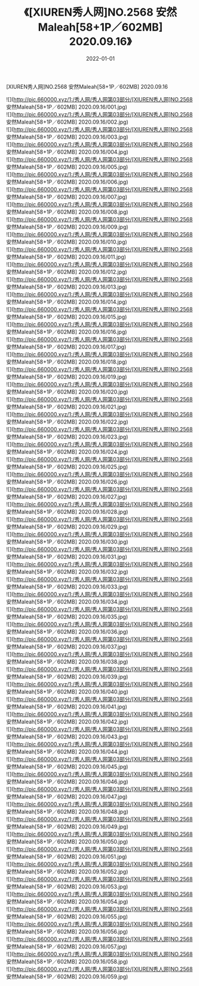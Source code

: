 ﻿---
layout: post
title:  《[XIUREN秀人网]NO.2568 安然Maleah[58+1P／602MB] 2020.09.16》
date:   2022-01-01
img: http://pic.660000.xyz/1:/秀人网/秀人网第03部分/[XIUREN秀人网]NO.2568 安然Maleah[58+1P／602MB] 2020.09.16/000.jpg
categories: [美女, 清纯, 唯美]
---

[XIUREN秀人网]NO.2568 安然Maleah[58+1P／602MB] 2020.09.16

 ![](http://pic.660000.xyz/1:/秀人网/秀人网第03部分/[XIUREN秀人网]NO.2568 安然Maleah[58+1P／602MB] 2020.09.16/001.jpg) <br>![](http://pic.660000.xyz/1:/秀人网/秀人网第03部分/[XIUREN秀人网]NO.2568 安然Maleah[58+1P／602MB] 2020.09.16/002.jpg) <br>![](http://pic.660000.xyz/1:/秀人网/秀人网第03部分/[XIUREN秀人网]NO.2568 安然Maleah[58+1P／602MB] 2020.09.16/003.jpg) <br>![](http://pic.660000.xyz/1:/秀人网/秀人网第03部分/[XIUREN秀人网]NO.2568 安然Maleah[58+1P／602MB] 2020.09.16/004.jpg) <br>![](http://pic.660000.xyz/1:/秀人网/秀人网第03部分/[XIUREN秀人网]NO.2568 安然Maleah[58+1P／602MB] 2020.09.16/005.jpg) <br>![](http://pic.660000.xyz/1:/秀人网/秀人网第03部分/[XIUREN秀人网]NO.2568 安然Maleah[58+1P／602MB] 2020.09.16/006.jpg) <br>![](http://pic.660000.xyz/1:/秀人网/秀人网第03部分/[XIUREN秀人网]NO.2568 安然Maleah[58+1P／602MB] 2020.09.16/007.jpg) <br>![](http://pic.660000.xyz/1:/秀人网/秀人网第03部分/[XIUREN秀人网]NO.2568 安然Maleah[58+1P／602MB] 2020.09.16/008.jpg) <br>![](http://pic.660000.xyz/1:/秀人网/秀人网第03部分/[XIUREN秀人网]NO.2568 安然Maleah[58+1P／602MB] 2020.09.16/009.jpg) <br>![](http://pic.660000.xyz/1:/秀人网/秀人网第03部分/[XIUREN秀人网]NO.2568 安然Maleah[58+1P／602MB] 2020.09.16/010.jpg) <br>![](http://pic.660000.xyz/1:/秀人网/秀人网第03部分/[XIUREN秀人网]NO.2568 安然Maleah[58+1P／602MB] 2020.09.16/011.jpg) <br>![](http://pic.660000.xyz/1:/秀人网/秀人网第03部分/[XIUREN秀人网]NO.2568 安然Maleah[58+1P／602MB] 2020.09.16/012.jpg) <br>![](http://pic.660000.xyz/1:/秀人网/秀人网第03部分/[XIUREN秀人网]NO.2568 安然Maleah[58+1P／602MB] 2020.09.16/013.jpg) <br>![](http://pic.660000.xyz/1:/秀人网/秀人网第03部分/[XIUREN秀人网]NO.2568 安然Maleah[58+1P／602MB] 2020.09.16/014.jpg) <br>![](http://pic.660000.xyz/1:/秀人网/秀人网第03部分/[XIUREN秀人网]NO.2568 安然Maleah[58+1P／602MB] 2020.09.16/015.jpg) <br>![](http://pic.660000.xyz/1:/秀人网/秀人网第03部分/[XIUREN秀人网]NO.2568 安然Maleah[58+1P／602MB] 2020.09.16/016.jpg) <br>![](http://pic.660000.xyz/1:/秀人网/秀人网第03部分/[XIUREN秀人网]NO.2568 安然Maleah[58+1P／602MB] 2020.09.16/017.jpg) <br>![](http://pic.660000.xyz/1:/秀人网/秀人网第03部分/[XIUREN秀人网]NO.2568 安然Maleah[58+1P／602MB] 2020.09.16/018.jpg) <br>![](http://pic.660000.xyz/1:/秀人网/秀人网第03部分/[XIUREN秀人网]NO.2568 安然Maleah[58+1P／602MB] 2020.09.16/019.jpg) <br>![](http://pic.660000.xyz/1:/秀人网/秀人网第03部分/[XIUREN秀人网]NO.2568 安然Maleah[58+1P／602MB] 2020.09.16/020.jpg) <br>![](http://pic.660000.xyz/1:/秀人网/秀人网第03部分/[XIUREN秀人网]NO.2568 安然Maleah[58+1P／602MB] 2020.09.16/021.jpg) <br>![](http://pic.660000.xyz/1:/秀人网/秀人网第03部分/[XIUREN秀人网]NO.2568 安然Maleah[58+1P／602MB] 2020.09.16/022.jpg) <br>![](http://pic.660000.xyz/1:/秀人网/秀人网第03部分/[XIUREN秀人网]NO.2568 安然Maleah[58+1P／602MB] 2020.09.16/023.jpg) <br>![](http://pic.660000.xyz/1:/秀人网/秀人网第03部分/[XIUREN秀人网]NO.2568 安然Maleah[58+1P／602MB] 2020.09.16/024.jpg) <br>![](http://pic.660000.xyz/1:/秀人网/秀人网第03部分/[XIUREN秀人网]NO.2568 安然Maleah[58+1P／602MB] 2020.09.16/025.jpg) <br>![](http://pic.660000.xyz/1:/秀人网/秀人网第03部分/[XIUREN秀人网]NO.2568 安然Maleah[58+1P／602MB] 2020.09.16/026.jpg) <br>![](http://pic.660000.xyz/1:/秀人网/秀人网第03部分/[XIUREN秀人网]NO.2568 安然Maleah[58+1P／602MB] 2020.09.16/027.jpg) <br>![](http://pic.660000.xyz/1:/秀人网/秀人网第03部分/[XIUREN秀人网]NO.2568 安然Maleah[58+1P／602MB] 2020.09.16/028.jpg) <br>![](http://pic.660000.xyz/1:/秀人网/秀人网第03部分/[XIUREN秀人网]NO.2568 安然Maleah[58+1P／602MB] 2020.09.16/029.jpg) <br>![](http://pic.660000.xyz/1:/秀人网/秀人网第03部分/[XIUREN秀人网]NO.2568 安然Maleah[58+1P／602MB] 2020.09.16/030.jpg) <br>![](http://pic.660000.xyz/1:/秀人网/秀人网第03部分/[XIUREN秀人网]NO.2568 安然Maleah[58+1P／602MB] 2020.09.16/031.jpg) <br>![](http://pic.660000.xyz/1:/秀人网/秀人网第03部分/[XIUREN秀人网]NO.2568 安然Maleah[58+1P／602MB] 2020.09.16/032.jpg) <br>![](http://pic.660000.xyz/1:/秀人网/秀人网第03部分/[XIUREN秀人网]NO.2568 安然Maleah[58+1P／602MB] 2020.09.16/033.jpg) <br>![](http://pic.660000.xyz/1:/秀人网/秀人网第03部分/[XIUREN秀人网]NO.2568 安然Maleah[58+1P／602MB] 2020.09.16/034.jpg) <br>![](http://pic.660000.xyz/1:/秀人网/秀人网第03部分/[XIUREN秀人网]NO.2568 安然Maleah[58+1P／602MB] 2020.09.16/035.jpg) <br>![](http://pic.660000.xyz/1:/秀人网/秀人网第03部分/[XIUREN秀人网]NO.2568 安然Maleah[58+1P／602MB] 2020.09.16/036.jpg) <br>![](http://pic.660000.xyz/1:/秀人网/秀人网第03部分/[XIUREN秀人网]NO.2568 安然Maleah[58+1P／602MB] 2020.09.16/037.jpg) <br>![](http://pic.660000.xyz/1:/秀人网/秀人网第03部分/[XIUREN秀人网]NO.2568 安然Maleah[58+1P／602MB] 2020.09.16/038.jpg) <br>![](http://pic.660000.xyz/1:/秀人网/秀人网第03部分/[XIUREN秀人网]NO.2568 安然Maleah[58+1P／602MB] 2020.09.16/039.jpg) <br>![](http://pic.660000.xyz/1:/秀人网/秀人网第03部分/[XIUREN秀人网]NO.2568 安然Maleah[58+1P／602MB] 2020.09.16/040.jpg) <br>![](http://pic.660000.xyz/1:/秀人网/秀人网第03部分/[XIUREN秀人网]NO.2568 安然Maleah[58+1P／602MB] 2020.09.16/041.jpg) <br>![](http://pic.660000.xyz/1:/秀人网/秀人网第03部分/[XIUREN秀人网]NO.2568 安然Maleah[58+1P／602MB] 2020.09.16/042.jpg) <br>![](http://pic.660000.xyz/1:/秀人网/秀人网第03部分/[XIUREN秀人网]NO.2568 安然Maleah[58+1P／602MB] 2020.09.16/043.jpg) <br>![](http://pic.660000.xyz/1:/秀人网/秀人网第03部分/[XIUREN秀人网]NO.2568 安然Maleah[58+1P／602MB] 2020.09.16/044.jpg) <br>![](http://pic.660000.xyz/1:/秀人网/秀人网第03部分/[XIUREN秀人网]NO.2568 安然Maleah[58+1P／602MB] 2020.09.16/045.jpg) <br>![](http://pic.660000.xyz/1:/秀人网/秀人网第03部分/[XIUREN秀人网]NO.2568 安然Maleah[58+1P／602MB] 2020.09.16/046.jpg) <br>![](http://pic.660000.xyz/1:/秀人网/秀人网第03部分/[XIUREN秀人网]NO.2568 安然Maleah[58+1P／602MB] 2020.09.16/047.jpg) <br>![](http://pic.660000.xyz/1:/秀人网/秀人网第03部分/[XIUREN秀人网]NO.2568 安然Maleah[58+1P／602MB] 2020.09.16/048.jpg) <br>![](http://pic.660000.xyz/1:/秀人网/秀人网第03部分/[XIUREN秀人网]NO.2568 安然Maleah[58+1P／602MB] 2020.09.16/049.jpg) <br>![](http://pic.660000.xyz/1:/秀人网/秀人网第03部分/[XIUREN秀人网]NO.2568 安然Maleah[58+1P／602MB] 2020.09.16/050.jpg) <br>![](http://pic.660000.xyz/1:/秀人网/秀人网第03部分/[XIUREN秀人网]NO.2568 安然Maleah[58+1P／602MB] 2020.09.16/051.jpg) <br>![](http://pic.660000.xyz/1:/秀人网/秀人网第03部分/[XIUREN秀人网]NO.2568 安然Maleah[58+1P／602MB] 2020.09.16/052.jpg) <br>![](http://pic.660000.xyz/1:/秀人网/秀人网第03部分/[XIUREN秀人网]NO.2568 安然Maleah[58+1P／602MB] 2020.09.16/053.jpg) <br>![](http://pic.660000.xyz/1:/秀人网/秀人网第03部分/[XIUREN秀人网]NO.2568 安然Maleah[58+1P／602MB] 2020.09.16/054.jpg) <br>![](http://pic.660000.xyz/1:/秀人网/秀人网第03部分/[XIUREN秀人网]NO.2568 安然Maleah[58+1P／602MB] 2020.09.16/055.jpg) <br>![](http://pic.660000.xyz/1:/秀人网/秀人网第03部分/[XIUREN秀人网]NO.2568 安然Maleah[58+1P／602MB] 2020.09.16/056.jpg) <br>![](http://pic.660000.xyz/1:/秀人网/秀人网第03部分/[XIUREN秀人网]NO.2568 安然Maleah[58+1P／602MB] 2020.09.16/057.jpg) <br>![](http://pic.660000.xyz/1:/秀人网/秀人网第03部分/[XIUREN秀人网]NO.2568 安然Maleah[58+1P／602MB] 2020.09.16/058.jpg) <br>![](http://pic.660000.xyz/1:/秀人网/秀人网第03部分/[XIUREN秀人网]NO.2568 安然Maleah[58+1P／602MB] 2020.09.16/059.jpg) <br>